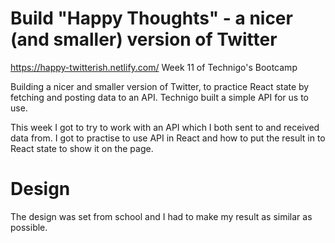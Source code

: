 # Build "Happy Thoughts" - a nicer (and smaller) version of Twitter

https://happy-twitterish.netlify.com/
Week 11 of Technigo's Bootcamp

Building a nicer and smaller version of Twitter, to practice React state by fetching and posting data to an API. Technigo built a simple API for us to use.

This week I got to try to work with an API which I both sent to and received data from. I got to practise to use API in React and how to put the result in to React state to show it on the page.

# Design

The design was set from school and I had to make my result as similar as possible.
